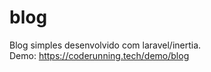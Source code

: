 # blog
Blog simples desenvolvido com laravel/inertia.<br>
Demo: <a href="https://coderunning.tech/demo/blog">https://coderunning.tech/demo/blog</a>

